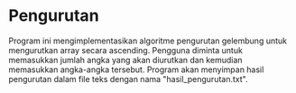 # Pengurutan
Program ini mengimplementasikan algoritme pengurutan gelembung untuk mengurutkan array secara ascending. Pengguna diminta untuk memasukkan jumlah angka yang akan diurutkan dan kemudian memasukkan angka-angka tersebut. Program akan menyimpan hasil pengurutan dalam file teks dengan nama "hasil_pengurutan.txt".
